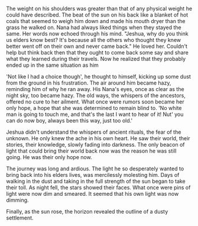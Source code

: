 The weight on his shoulders was greater than that of any physical weight he could have described. The beat of the sun on his back like a blanket of hot coals that seemed to weigh him down and made his mouth dryer than the grass he walked on. Nana had always liked things when they stayed the same. Her words now echoed through his mind. "Jeshua, why do you think us elders know best? It's because all the others who thought they knew better went off on their own and never came back." He loved her. Couldn't help but think back then that they ought to come back some say and share what they learned during their travels. Now he realized that they probably ended up in the same situation as him

'Not like I had a choice though', he thought to himself, kicking up some dust from the ground in his frustration. The air around him became hazy, reminding him of why he ran away. His Nana's eyes, once as clear as the night sky, too became hazy. The old ways, the whispers of the ancestors, offered no cure to her ailment. What once were rumors soon became her only hope, a hope that she was determined to remain blind to. 'No white man is going to touch me, and that's the last I want to hear of it! Nut' you can do now boy, always been this way, just too old.'

Jeshua didn't understand the whispers of ancient rituals, the fear of the unknown. He only knew the ache in his own heart. He saw their world, their stories, their knowledge, slowly fading into darkness. The only beacon of light that could bring their world back now was the reason he was still going. He was their only hope now. 

The journey was long and ardious. The light he so desperately wanted to bring back into his elders lives, was mercilessly molesting him. Days of walking in the dust and taking in the full strength of the sun began to take their toll. As night fell, the stars showed their faces. What once were pins of light were now dim and smeared. It seemed that his own light was now dimming. 

Finally, as the sun rose, the horizon revealed the outline of a dusty settlement.